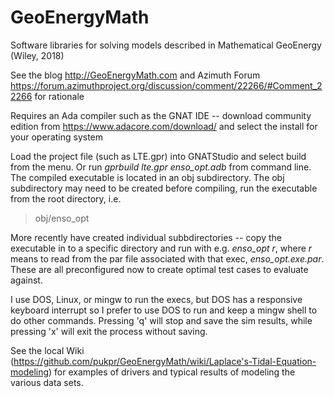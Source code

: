 # GeoEnergyMath
Software libraries for solving models described in Mathematical GeoEnergy (Wiley, 2018)

See the blog http://GeoEnergyMath.com and Azimuth Forum
https://forum.azimuthproject.org/discussion/comment/22266/#Comment_22266 for rationale

Requires an Ada compiler such as the GNAT IDE -- download community edition from https://www.adacore.com/download/ and select the install for your operating system

Load the project file (such as LTE.gpr) into GNATStudio and select build from the menu. Or run *gprbuild lte.gpr enso_opt.adb* from command line.
The compiled executable is located in an obj subdirectory.  The obj subdirectory may need to be created before compiling, run the executable from the root directory, i.e. 

> obj/enso_opt

More recently have created individual subbdirectories -- copy the executable in to a specific directory and run with e.g. *enso_opt r*, where *r* means to read from the par file associated with that exec, *enso_opt.exe.par*.  These are all preconfigured now to create optimal test cases to evaluate against.

I use DOS, Linux, or mingw to run the execs, but DOS has a responsive keyboard interrupt so I prefer to use DOS to run and keep a mingw shell to do other commands.  Pressing 'q' will stop and save the sim results, while pressing 'x' will exit the process without saving.

See the local Wiki (https://github.com/pukpr/GeoEnergyMath/wiki/Laplace's-Tidal-Equation-modeling) for examples of drivers and typical results of modeling the various data sets.
